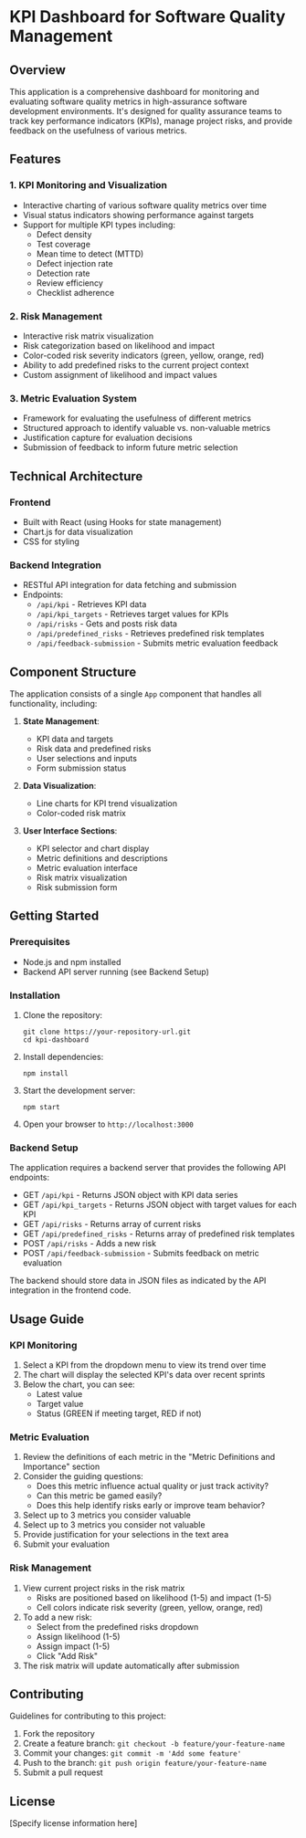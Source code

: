 # KPI Dashboard for Software Quality Management

## Overview

This application is a comprehensive dashboard for monitoring and evaluating software quality metrics in high-assurance software development environments. It's designed for quality assurance teams to track key performance indicators (KPIs), manage project risks, and provide feedback on the usefulness of various metrics.

## Features

### 1. KPI Monitoring and Visualization
- Interactive charting of various software quality metrics over time
- Visual status indicators showing performance against targets
- Support for multiple KPI types including:
  - Defect density
  - Test coverage
  - Mean time to detect (MTTD)
  - Defect injection rate
  - Detection rate
  - Review efficiency
  - Checklist adherence

### 2. Risk Management
- Interactive risk matrix visualization
- Risk categorization based on likelihood and impact
- Color-coded risk severity indicators (green, yellow, orange, red)
- Ability to add predefined risks to the current project context
- Custom assignment of likelihood and impact values

### 3. Metric Evaluation System
- Framework for evaluating the usefulness of different metrics
- Structured approach to identify valuable vs. non-valuable metrics
- Justification capture for evaluation decisions
- Submission of feedback to inform future metric selection

## Technical Architecture

### Frontend
- Built with React (using Hooks for state management)
- Chart.js for data visualization
- CSS for styling

### Backend Integration
- RESTful API integration for data fetching and submission
- Endpoints:
  - `/api/kpi` - Retrieves KPI data
  - `/api/kpi_targets` - Retrieves target values for KPIs
  - `/api/risks` - Gets and posts risk data
  - `/api/predefined_risks` - Retrieves predefined risk templates
  - `/api/feedback-submission` - Submits metric evaluation feedback

## Component Structure

The application consists of a single `App` component that handles all functionality, including:

1. **State Management**:
   - KPI data and targets
   - Risk data and predefined risks
   - User selections and inputs
   - Form submission status

2. **Data Visualization**:
   - Line charts for KPI trend visualization
   - Color-coded risk matrix

3. **User Interface Sections**:
   - KPI selector and chart display
   - Metric definitions and descriptions
   - Metric evaluation interface
   - Risk matrix visualization
   - Risk submission form

## Getting Started

### Prerequisites
- Node.js and npm installed
- Backend API server running (see Backend Setup)

### Installation

1. Clone the repository:
   ```
   git clone https://your-repository-url.git
   cd kpi-dashboard
   ```

2. Install dependencies:
   ```
   npm install
   ```

3. Start the development server:
   ```
   npm start
   ```

4. Open your browser to `http://localhost:3000`

### Backend Setup

The application requires a backend server that provides the following API endpoints:

- GET `/api/kpi` - Returns JSON object with KPI data series
- GET `/api/kpi_targets` - Returns JSON object with target values for each KPI
- GET `/api/risks` - Returns array of current risks
- GET `/api/predefined_risks` - Returns array of predefined risk templates
- POST `/api/risks` - Adds a new risk
- POST `/api/feedback-submission` - Submits feedback on metric evaluation

The backend should store data in JSON files as indicated by the API integration in the frontend code.

## Usage Guide

### KPI Monitoring

1. Select a KPI from the dropdown menu to view its trend over time
2. The chart will display the selected KPI's data over recent sprints
3. Below the chart, you can see:
   - Latest value
   - Target value
   - Status (GREEN if meeting target, RED if not)

### Metric Evaluation

1. Review the definitions of each metric in the "Metric Definitions and Importance" section
2. Consider the guiding questions:
   - Does this metric influence actual quality or just track activity?
   - Can this metric be gamed easily?
   - Does this help identify risks early or improve team behavior?
3. Select up to 3 metrics you consider valuable
4. Select up to 3 metrics you consider not valuable
5. Provide justification for your selections in the text area
6. Submit your evaluation

### Risk Management

1. View current project risks in the risk matrix
   - Risks are positioned based on likelihood (1-5) and impact (1-5)
   - Cell colors indicate risk severity (green, yellow, orange, red)
2. To add a new risk:
   - Select from the predefined risks dropdown
   - Assign likelihood (1-5)
   - Assign impact (1-5)
   - Click "Add Risk"
3. The risk matrix will update automatically after submission

## Contributing

Guidelines for contributing to this project:

1. Fork the repository
2. Create a feature branch: `git checkout -b feature/your-feature-name`
3. Commit your changes: `git commit -m 'Add some feature'`
4. Push to the branch: `git push origin feature/your-feature-name`
5. Submit a pull request

## License

[Specify license information here]